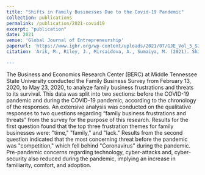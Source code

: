 ```yaml
---
title: "Shifts in Family Businesses Due to the Covid-19 Pandemic"
collection: publications
permalink: /publication/2021-covid19
excerpt: "publication"
date: 2021
venue: 'Global Journal of Entrepreneurship'
paperurl: 'https://www.igbr.org/wp-content/uploads/2021/07/GJE_Vol_5_SI_2021.pdf'
citation: 'Arik, M., Riley, J., Mirsaidova, A., Sumaiya, M. (2021). Shifts in Family Businesses Due to the Covid-19 Pandemic. Global Journal of Entrepreneurship, 153.

---
```

The Business and Economics Research Center (BERC) at Middle Tennessee State University conducted the Family Business Survey from February 13, 2020, to May 23, 2020, to analyze family business frustrations and threats to its survival. This data was split into two sections: before the COVID-19 pandemic and during the COVID-19 pandemic, according to the chronology of the responses. An extensive analysis was conducted on the qualitative responses to two questions regarding “family business frustrations and threats” from the survey for the purpose of this research. Results for the first question found that the top three frustration themes for family businesses were: "time," "family," and "lack." Results from the second question indicated that the most concerning threat before the pandemic was "competition," which fell behind "Coronavirus" during the pandemic. Pre-pandemic concerns regarding technology, cyber-attacks and, cyber-security also reduced during the pandemic, implying an increase in familiarity, comfort, and adoption.